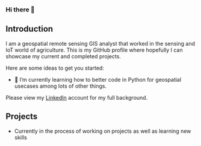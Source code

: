 ### Hi there 👋

## Introduction 

I am a geospatial remote sensing GIS analyst that worked in the sensing and IoT world of agriculture. This is my GitHub profile where hopefully I can showcase my current and completed projects. 



Here are some ideas to get you started:

- 🌱 I’m currently learning how to better code in Python for geospatial usecases among lots of other things. 

Please view my [LinkedIn](https://www.linkedin.com/in/colekellow/) account for my full background.

## Projects
- Currently in the process of working on projects as well as learning new skills

